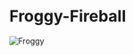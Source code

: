 # Froggy-Fireball

![Froggy](https://github.com/FelipeBugarin/Froggy-Fireball/assets/94553866/55cd3040-86d0-4339-8670-ab7a88fe63af)
